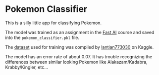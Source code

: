 # Pokemon Classifier

This is a silly little app for classifying Pokemon.

The model was trained as an assignment in the [Fast AI](http://course.fast.ai/) course and saved 
into the `pokemon_classifier.pkl` file.

The [dataset](https://www.kaggle.com/lantian773030/pokemonclassification/data) used for training was compiled by [lantian773030](https://www.kaggle.com/lantian773030) on Kaggle.

The model has an error rate of about 0.07.  It has trouble recognizing the differences between similar looking Pokemon
like Alakazam/Kadabra, Krabby/Kingler, etc...

